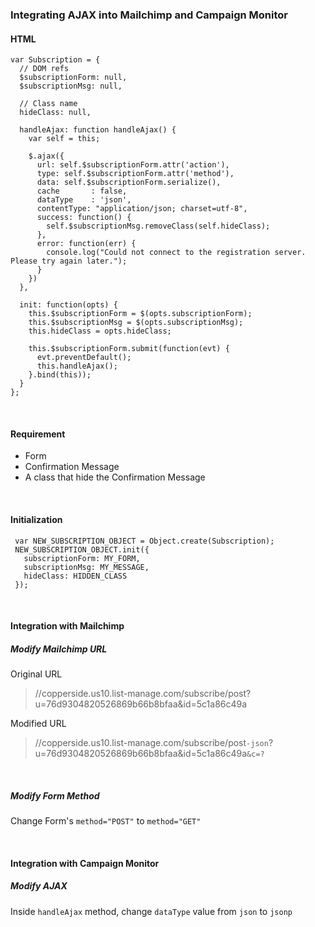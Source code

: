 ### Integrating AJAX into Mailchimp and Campaign Monitor

#### HTML

```
var Subscription = {
  // DOM refs
  $subscriptionForm: null,
  $subscriptionMsg: null,

  // Class name
  hideClass: null,

  handleAjax: function handleAjax() {
    var self = this;

    $.ajax({
      url: self.$subscriptionForm.attr('action'),
      type: self.$subscriptionForm.attr('method'),
      data: self.$subscriptionForm.serialize(),
      cache       : false,
      dataType    : 'json',
      contentType: "application/json; charset=utf-8",
      success: function() {
        self.$subscriptionMsg.removeClass(self.hideClass);
      },
      error: function(err) {
        console.log("Could not connect to the registration server. Please try again later.");
      }
    })
  },

  init: function(opts) {
    this.$subscriptionForm = $(opts.subscriptionForm);
    this.$subscriptionMsg = $(opts.subscriptionMsg);
    this.hideClass = opts.hideClass;

    this.$subscriptionForm.submit(function(evt) {
      evt.preventDefault();
      this.handleAjax();
    }.bind(this));
  }
};
```

<br>

#### Requirement
- Form
- Confirmation Message
- A class that hide the Confirmation Message


<br>

#### Initialization

```
 var NEW_SUBSCRIPTION_OBJECT = Object.create(Subscription);
 NEW_SUBSCRIPTION_OBJECT.init({
   subscriptionForm: MY_FORM,
   subscriptionMsg: MY_MESSAGE,
   hideClass: HIDDEN_CLASS
 });
```

<br>

#### Integration with Mailchimp

##### Modify Mailchimp URL

Original URL

>//copperside.us10.list-manage.com/subscribe/post?u=76d9304820526869b66b8bfaa&amp;id=5c1a86c49a

Modified URL

>//copperside.us10.list-manage.com/subscribe/post`-json`?u=76d9304820526869b66b8bfaa&amp;id=5c1a86c49a`&c=?`

<br>

##### Modify Form Method

Change Form's `method="POST"` to `method="GET"`


<br>


#### Integration with Campaign Monitor

##### Modify AJAX

Inside `handleAjax` method, change `dataType` value from `json` to `jsonp`

